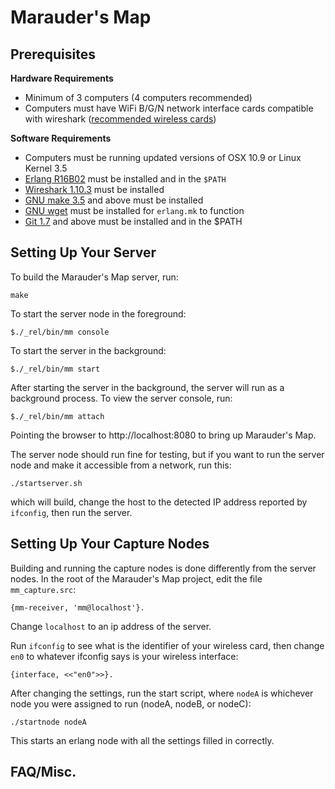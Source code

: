 Marauder's Map
==============

Prerequisites
-------------
**Hardware Requirements**

* Minimum of 3 computers (4 computers recommended)
* Computers must have WiFi B/G/N network interface cards compatible with
	wireshark ([recommended wireless cards](http://www.aircrack-ng.org/doku.php?id=faq#what_is_the_best_wireless_card_to_buy))

**Software Requirements**

* Computers must be running updated versions of OSX 10.9 or Linux Kernel 3.5
* [Erlang R16B02](https://www.erlang-solutions.com/downloads/download-erlang-otp) 
	must be installed and in the `$PATH`
* [Wireshark 1.10.3](http://www.wireshark.org/download.html) must be installed
* [GNU make 3.5](http://www.gnu.org/software/make/) and above must be installed
* [GNU wget](http://www.gnu.org/software/wget/) must be installed for `erlang.mk`
	to function 
* [Git 1.7](http://git-scm.com/downloads) and above must be installed and in the
	$PATH

Setting Up Your Server
----------------------
To build the Marauder's Map server, run:

	make

To start the server node in the foreground:

	$./_rel/bin/mm console

To start the server in the background:

	$./_rel/bin/mm start

After starting the server in the background, the server will run as a background
process. To view the server console, run:

	$./_rel/bin/mm attach

Pointing the browser to http://localhost:8080 to bring up Marauder's Map.

The server node should run fine for testing, but if you want to run the server
node and make it accessible from a network, run this:

	./startserver.sh

which will build, change the host to the detected IP address reported by 
`ifconfig`, then run the server.

Setting Up Your Capture Nodes
-----------------------------
Building and running the capture nodes is done differently from the server nodes.
In the root of the Marauder's Map project, edit the file `mm_capture.src`:

	{mm-receiver, 'mm@localhost'}.

Change `localhost` to an ip address of the server.

Run `ifconfig` to see what is the identifier of your wireless card, then change `en0` to whatever ifconfig says is your wireless interface:

	{interface, <<"en0">>}.

After changing the settings, run the start script, where `nodeA` is whichever node you were assigned to run (nodeA, nodeB, or nodeC):

	./startnode nodeA

This starts an erlang node with all the settings filled in correctly.

FAQ/Misc.
---------------------